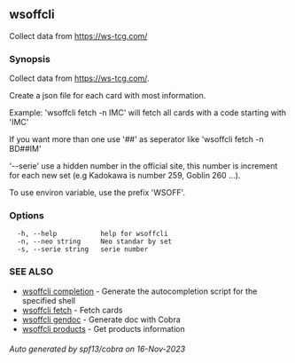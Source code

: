 ## wsoffcli

Collect data from https://ws-tcg.com/

### Synopsis

Collect data from https://ws-tcg.com/.

Create a json file for each card with most information.

Example:
'wsoffcli fetch -n IMC' will fetch all cards with a code starting with 'IMC'

If you want more than one use '##' as seperator like 'wsoffcli fetch -n BD##IM'

'--serie' use a hidden number in the official site, this number is increment for each new set (e.g Kadokawa is number 259, Goblin 260 ...).

To use environ variable, use the prefix 'WSOFF'.
	 

### Options

```
  -h, --help           help for wsoffcli
  -n, --neo string     Neo standar by set
  -s, --serie string   serie number
```

### SEE ALSO

* [wsoffcli completion](doc/wsoffcli_completion.md)	 - Generate the autocompletion script for the specified shell
* [wsoffcli fetch](doc/wsoffcli_fetch.md)	 - Fetch cards
* [wsoffcli gendoc](doc/wsoffcli_gendoc.md)	 - Generate doc with Cobra
* [wsoffcli products](doc/wsoffcli_products.md)	 - Get products information

###### Auto generated by spf13/cobra on 16-Nov-2023
